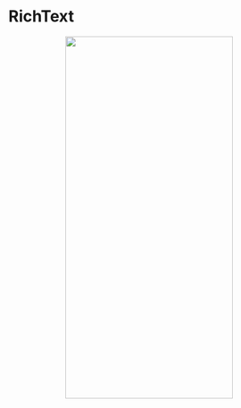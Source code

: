 # RichText
<p align="center">
<img src="https://docs.google.com/uc?id=1FxkShKk0vXA_LVkPIv7Zjum1Hb4tOMEy" height="649" width="300">
</p>

```dart

```
